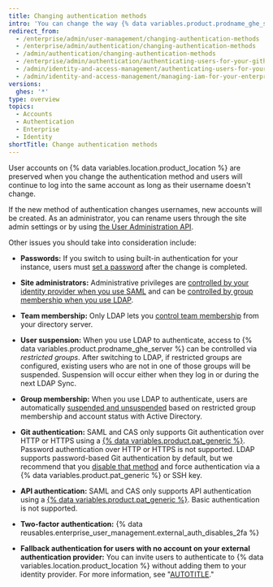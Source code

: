 ```yaml
---
title: Changing authentication methods
intro: 'You can change the way {% data variables.product.prodname_ghe_server %} authenticates with your existing accounts at any time.'
redirect_from:
  - /enterprise/admin/user-management/changing-authentication-methods
  - /enterprise/admin/authentication/changing-authentication-methods
  - /admin/authentication/changing-authentication-methods
  - /enterprise/admin/authentication/authenticating-users-for-your-github-enterprise-server-instance/changing-authentication-methods
  - /admin/identity-and-access-management/authenticating-users-for-your-github-enterprise-server-instance/changing-authentication-methods
  - /admin/identity-and-access-management/managing-iam-for-your-enterprise/changing-authentication-methods
versions:
  ghes: '*'
type: overview
topics:
  - Accounts
  - Authentication
  - Enterprise
  - Identity
shortTitle: Change authentication methods
---
```

User accounts on {% data variables.location.product_location %} are preserved when you change the authentication method and users will continue to log into the same account as long as their username doesn't change.

If the new method of authentication changes usernames, new accounts will be created. As an administrator, you can rename users through the site admin settings or by using [the User Administration API](/rest/enterprise-admin/users#update-the-username-for-a-user).

Other issues you should take into consideration include:

* **Passwords:** If you switch to using built-in authentication for your instance, users must [set a password](/authentication/keeping-your-account-and-data-secure/updating-your-github-access-credentials) after the change is completed.

* **Site administrators:** Administrative privileges are [controlled by your identity provider when you use SAML](/admin/identity-and-access-management/using-saml-for-enterprise-iam#saml-attributes) and can be [controlled by group membership when you use LDAP](/admin/identity-and-access-management/using-ldap-for-enterprise-iam/using-ldap#configuring-ldap-with-your-github-enterprise-server-instance).

* **Team membership:** Only LDAP lets you [control team membership](/admin/identity-and-access-management/using-ldap-for-enterprise-iam/using-ldap#configuring-ldap-with-your-github-enterprise-server-instance) from your directory server.

* **User suspension:** When you use LDAP to authenticate, access to {% data variables.product.prodname_ghe_server %} can be controlled via _restricted groups_. After switching to LDAP, if restricted groups are configured, existing users who are not in one of those groups will be suspended. Suspension will occur either when they log in or during the next LDAP Sync.

* **Group membership:** When you use LDAP to authenticate, users are automatically [suspended and unsuspended](/admin/user-management/managing-users-in-your-enterprise/suspending-and-unsuspending-users) based on restricted group membership and account status with Active Directory.

* **Git authentication:** SAML and CAS only supports Git authentication over HTTP or HTTPS using a [{% data variables.product.pat_generic %}](/authentication/keeping-your-account-and-data-secure/creating-a-personal-access-token). Password authentication over HTTP or HTTPS is not supported. LDAP supports password-based Git authentication by default, but we recommend that you [disable that method](/admin/identity-and-access-management/using-ldap-for-enterprise-iam/using-ldap#disabling-password-authentication-for-git-operations) and force authentication via a {% data variables.product.pat_generic %} or SSH key.

* **API authentication:** SAML and CAS only supports API authentication using a [{% data variables.product.pat_generic %}](/authentication/keeping-your-account-and-data-secure/creating-a-personal-access-token). Basic authentication is not supported.

* **Two-factor authentication:** {% data reusables.enterprise_user_management.external_auth_disables_2fa %}

* **Fallback authentication for users with no account on your external authentication provider:** You can invite users to authenticate to {% data variables.location.product_location %} without adding them to your identity provider. For more information, see "[AUTOTITLE](/admin/identity-and-access-management/managing-iam-for-your-enterprise/allowing-built-in-authentication-for-users-outside-your-provider)."
